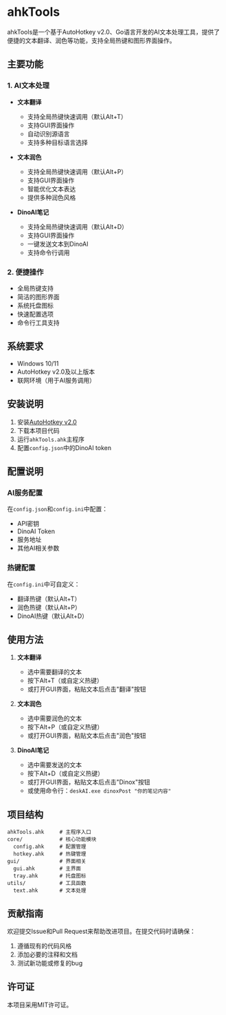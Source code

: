 # ahkTools

ahkTools是一个基于AutoHotkey v2.0、Go语言开发的AI文本处理工具，提供了便捷的文本翻译、润色等功能，支持全局热键和图形界面操作。

## 主要功能

### 1. AI文本处理

- **文本翻译**
  - 支持全局热键快速调用（默认Alt+T）
  - 支持GUI界面操作
  - 自动识别源语言
  - 支持多种目标语言选择

- **文本润色**
  - 支持全局热键快速调用（默认Alt+P）
  - 支持GUI界面操作
  - 智能优化文本表达
  - 提供多种润色风格
- **DinoAI笔记**
  - 支持全局热键快速调用（默认Alt+D）
  - 支持GUI界面操作
  - 一键发送文本到DinoAI
  - 支持命令行调用

### 2. 便捷操作

- 全局热键支持
- 简洁的图形界面
- 系统托盘图标
- 快速配置选项
- 命令行工具支持

## 系统要求

- Windows 10/11
- AutoHotkey v2.0及以上版本
- 联网环境（用于AI服务调用）

## 安装说明

1. 安装[AutoHotkey v2.0](https://www.autohotkey.com/)
2. 下载本项目代码
3. 运行`ahkTools.ahk`主程序
4. 配置`config.json`中的DinoAI token

## 配置说明

### AI服务配置

在`config.json`和`config.ini`中配置：

- API密钥
- DinoAI Token
- 服务地址
- 其他AI相关参数

### 热键配置

在`config.ini`中可自定义：

- 翻译热键（默认Alt+T）
- 润色热键（默认Alt+P）
- DinoAI热键（默认Alt+D）

## 使用方法

1. **文本翻译**
   - 选中需要翻译的文本
   - 按下Alt+T（或自定义热键）
   - 或打开GUI界面，粘贴文本后点击"翻译"按钮

2. **文本润色**
   - 选中需要润色的文本
   - 按下Alt+P（或自定义热键）
   - 或打开GUI界面，粘贴文本后点击"润色"按钮
3. **DinoAI笔记**
   - 选中需要发送的文本
   - 按下Alt+D（或自定义热键）
   - 或打开GUI界面，粘贴文本后点击"Dinox"按钮
   - 或使用命令行：`deskAI.exe dinoxPost "你的笔记内容"`

## 项目结构

```
ahkTools.ahk     # 主程序入口
core/            # 核心功能模块
  config.ahk     # 配置管理
  hotkey.ahk     # 热键管理
gui/             # 界面相关
  gui.ahk        # 主界面
  tray.ahk       # 托盘图标
utils/           # 工具函数
  text.ahk       # 文本处理
```

## 贡献指南

欢迎提交Issue和Pull Request来帮助改进项目。在提交代码时请确保：

1. 遵循现有的代码风格
2. 添加必要的注释和文档
3. 测试新功能或修复的bug

## 许可证

本项目采用MIT许可证。
